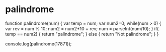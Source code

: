 # palindrome
function palindrome(num)
{
    var temp = num;
    var num2=0;
    while(num > 0)
    {
    var rev = num % 10;
    num2 = num2*10 + rev;
    num = parseInt(num/10);
    }
   if( temp == num2)
   {
   return "palindrome";
   }
   else
   {
   return "Not palindrome";
   }
}

console.log(palindrome(17871));
